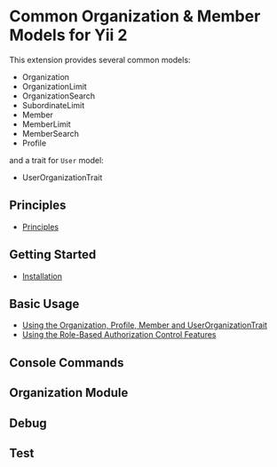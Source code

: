 # Common Organization & Member Models for Yii 2

This extension provides several common models:
- Organization
- OrganizationLimit
- OrganizationSearch
- SubordinateLimit
- Member
- MemberLimit
- MemberSearch
- Profile

and a trait for `User` model:
- UserOrganizationTrait

## Principles

- [Principles](principles.md)

## Getting Started

- [Installation](Installation.md)

## Basic Usage

- [Using the Organization, Profile, Member and UserOrganizationTrait](usage-org-profile-member-trait.md)
- [Using the Role-Based Authorization Control Features](usage-rbac.md)

## Console Commands

## Organization Module

## Debug

## Test